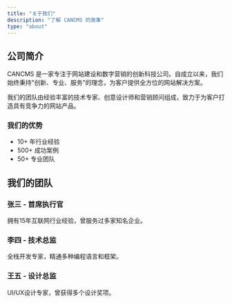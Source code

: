 ```yaml
---
title: "关于我们"
description: "了解 CANCMS 的故事"
type: "about"
---
```


## 公司简介

CANCMS 是一家专注于网站建设和数字营销的创新科技公司。自成立以来，我们始终秉持"创新、专业、服务"的理念，为客户提供全方位的网站解决方案。

我们的团队由经验丰富的技术专家、创意设计师和营销顾问组成，致力于为客户打造具有竞争力的网站产品。

### 我们的优势

- 10+ 年行业经验
- 500+ 成功案例
- 50+ 专业团队

## 我们的团队

### 张三 - 首席执行官
拥有15年互联网行业经验，曾服务过多家知名企业。

### 李四 - 技术总监
全栈开发专家，精通多种编程语言和框架。

### 王五 - 设计总监
UI/UX设计专家，曾获得多个设计奖项。 